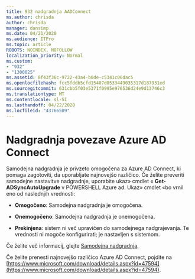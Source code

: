 ```yaml
---
title: 932 nadgradnja AADConnect
ms.author: chrisda
author: chrisda
manager: dansimp
ms.date: 04/21/2020
ms.audience: ITPro
ms.topic: article
ROBOTS: NOINDEX, NOFOLLOW
localization_priority: Normal
ms.custom:
- "932"
- "1300025"
ms.assetid: 8f43f36c-9722-43a4-b0de-c5341c06dac5
ms.openlocfilehash: fcc5fddb5cfd15407d0533449035317d187931ed
ms.sourcegitcommit: 631cbb5f03e5371f0995e976536d24e9d13746c3
ms.translationtype: MT
ms.contentlocale: sl-SI
ms.lasthandoff: 04/22/2020
ms.locfileid: "43766509"
---
```

# <a name="upgrade-azure-ad-connect"></a>Nadgradnja povezave Azure AD Connect

Samodejna nadgradnja je privzeto omogočena za Azure AD Connect, ki pomaga zagotoviti, da uporabljate najnovejšo različico. Če želite preveriti samodejne nastavitve nadgradnje, uporabite ukaz» cmdlet « **Get-ADSyncAutoUpgrade** v POWERSHELL Azure ad. Ukaz» cmdlet «bo vrnil eno od naslednjih vrednosti:

- **Omogočeno**: Samodejna nadgradnja je omogočena.

- **Onemogočeno**: Samodejna nadgradnja je onemogočena.

- **Prekinjena**: sistem ni več upravičen do samodejnega nadgrajevanja. Te vrednosti ni mogoče konfigurirati; je nastavljen s sistemom.

Če želite več informacij, glejte [Samodejna nadgradnja](https://docs.microsoft.com/azure/active-directory/connect/active-directory-aadconnect-feature-automatic-upgrade).

Če želite prenesti najnovejšo različico Azure AD Connect, pojdite na [https://www.microsoft.com/download/details.aspx?id=47594](https://www.microsoft.com/download/details.aspx?id=47594).
